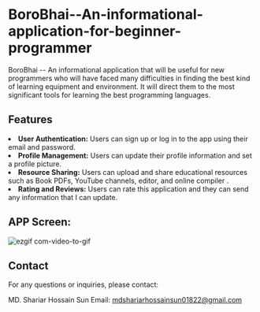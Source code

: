 # BoroBhai--An-informational-application-for-beginner-programmer
BoroBhai -- An informational application that will be useful for new programmers who will have faced many difficulties in finding the best kind of learning equipment and environment. It will direct them to the most significant tools for learning the best programming languages.

## Features
<li><b>User Authentication:</b> Users can sign up or log in to the app using their email and password.</li>
<li><b>Profile Management:</b> Users can update their profile information and set a profile picture.</li>
<li><b>Resource Sharing:</b> Users can upload and share educational resources such as Book PDFs, YouTube channels, editor, and online compiler .</li>
<li><b>Rating and Reviews:</b> Users can rate this application and they can send any information that I can update.</li>


## APP Screen: 

![ezgif com-video-to-gif](https://github.com/sun01822/BoroBhai--An-informational-application-for-beginner-programmer/assets/75157104/0a3e9403-3c34-4b6c-9059-e76a96531dff)




## Contact
For any questions or inquiries, please contact:

MD. Shariar Hossain Sun
Email: mdshariarhossainsun01822@gmail.com
